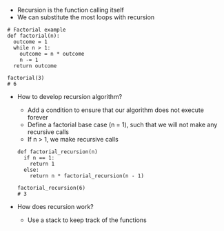 - Recursion is the function calling itself
- We can substitute the most loops with recursion

```
# Factorial example
def factorial(n):
  outcome = 1
  while n > 1:
    outcome = n * outcome
    n -= 1
  return outcome

factorial(3)
# 6
```

- How to develop recursion algorithm?
  - Add a condition to ensure that our algorithm does not execute forever
  - Define a factorial base case (n = 1), such that we will not make any recursive calls
  - If n > 1, we make recursive calls
  ```
  def factorial_recursion(n)
    if n == 1:
      return 1
    else:
      return n * factorial_recursion(n - 1)

  factorial_recursion(6)
  # 3
  ```

- How does recursion work?
  - Use a stack to keep track of the functions
  
